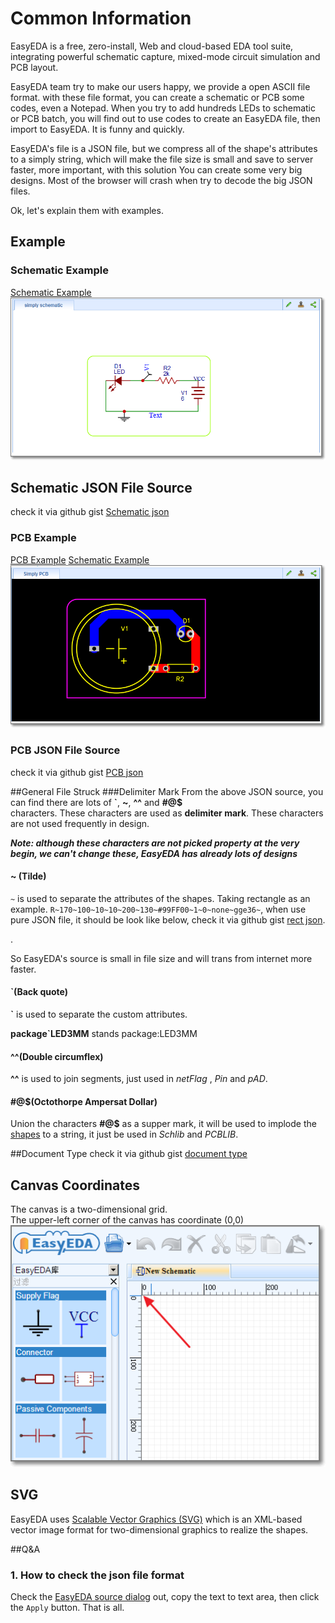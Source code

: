 # Common Information
EasyEDA is a free, zero-install, Web and cloud-based EDA tool suite, integrating powerful schematic capture, mixed-mode circuit simulation and PCB layout.

EasyEDA team try to make our users happy, we provide a open ASCII file format. with these file format, you can create a schematic or PCB some codes, even a Notepad. When you try to add hundreds LEDs to schematic or PCB batch, you will find out to use codes to create an EasyEDA file, then import to EasyEDA. It is funny and quickly.

EasyEDA's file is a JSON file, but we compress all of the shape's attributes to a simply string, which will make the file size is small and save to server faster, more important, with this solution You can create some very big designs. Most of the browser will crash when try to decode the big JSON files.

Ok, let's explain them with examples.
## Example
### Schematic Example
[Schematic Example ](http://easyeda.com/file_view_simply-schematic_puoGYgasK.htm)
![](./images/schematic-example.png)


## Schematic JSON File Source <a name="schematicJson"></a>
check it via github gist [Schematic json](https://gist.github.com/dillonHe/0b62babdb8ab3d2ad7d3#file-schematic-json)
<script src="https://gist.github.com/dillonHe/0b62babdb8ab3d2ad7d3.js"></script>

### PCB Example
[PCB Example](http://easyeda.com/file_view_Simply-PCB_K4gCYjhDB.htm)
[Schematic Example ](http://easyeda.com/file_view_simply-schematic_puoGYgasK.htm)
![](./images/PCB-examle.png)

### PCB JSON File Source <a name="PCBJson"></a>
check it via github gist [PCB json](https://gist.github.com/dillonHe/279c55659bb7065258b6#file-pcb-json)
<script src="https://gist.github.com/dillonHe/279c55659bb7065258b6.js"></script>
##General File Struck
###Delimiter Mark
From the above JSON source, you can find there are lots of **`**, **~**, **^^** and **#@$**  
 characters. These characters are used as **delimiter mark**. These characters are not used frequently in design.

 ***Note: although these characters are not picked property at the very begin, we can't change these, EasyEDA has already lots of designs***

#### ~ (Tilde)
 `~` is used to separate the attributes of the shapes. Taking rectangle as an example.  `R~170~100~10~10~200~130~#99FF00~1~0~none~gge36~`, when use pure JSON file, it should be look like below,
check it via github gist [rect json](https://gist.github.com/dillonHe/55151fae7c36785cdc31#file-rect-json).
<script src="https://gist.github.com/dillonHe/55151fae7c36785cdc31.js"></script>.
 
So EasyEDA's source is small in file size and will trans from internet more faster.


#### `(Back quote)<a name="backQuote"></a>
  **`** is used to separate the custom attributes. 

**package`LED3MM** stands package:LED3MM 

#### ^^(Double circumflex) <a name="doubleCircumflex"></a>
**^^** is used to join segments, just used in *netFlag* , *Pin* and *pAD*.

#### #@$(Octothorpe Ampersat Dollar) <a name="octothorpeAmpersatDollar"></a>
Union the characters **#@$** as a supper mark, it will be used to implode the [shapes](./schematic.htm#shapes) to a string, it just be used in *Schlib* and *PCBLIB*.



##Document Type <a name="documentType"></a>
check it via github gist [document type](https://gist.github.com/dillonHe/8c1a0e599540980bf7ab#file-document-type-js)
<script src="https://gist.github.com/dillonHe/8c1a0e599540980bf7ab.js"></script>

## Canvas Coordinates
The canvas is a two-dimensional grid.  
The upper-left corner of the canvas has coordinate (0,0)
![](./images/coor.png)

## SVG
 EasyEDA uses [Scalable Vector Graphics (SVG)](http://en.wikipedia.org/wiki/SVG) which is an XML-based vector image format for two-dimensional graphics to realize the shapes.

##Q&A
### 1. How to check the json file format
 Check the [EasyEDA source dialog](http://easyeda.com/EasyEDAtutorial/introductiontoEasyEDA.html#h.c9qmiqe5x8jv) out, copy the text to text area, then click the `Apply` button. That is all.